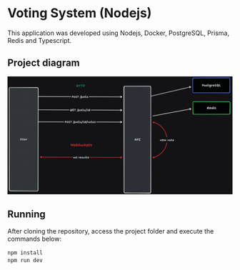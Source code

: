# Voting System (Nodejs)

This application was developed using Nodejs, Docker, PostgreSQL, Prisma, Redis and Typescript.

## Project diagram

![Cover](./.github/diagram.png)

## Running

After cloning the repository, access the project folder and execute the commands below:

```sh
npm install
npm run dev
```